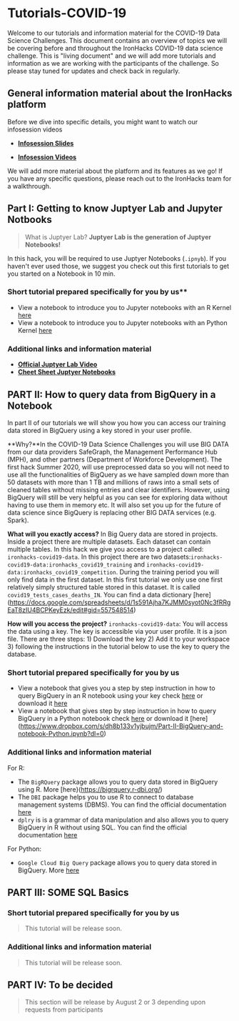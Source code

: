 # Tutorials-COVID-19


Welcome to our tutorials and information material for the COVID-19 Data Science Challenges. This document contains an overview of topics we will be covering before and throughout the IronHacks COVID-19 data science challenge. This is "living document" and we will add more tutorials and information as we are working with the participants of the challenge. So please stay tuned for updates and check back in regularly. 

## General information material about the IronHacks platform
Before we dive into specific details, you might want to watch our infosession videos

* **[Infosession Slides](https://docs.google.com/presentation/d/1Eva1xLNyWyXf_zVq4afM2rVYeRnJpaIDPRoKUAog0kA/edit#slide=id.g896a3c3313_8_111)**

* **[Infosession Videos](https://www.youtube.com/watch?v=ta5i7_I5VT8&t=3s)**

We will add more material about the platform and its features as we go! If you have any specific questions, please reach out to the IronHacks team for a walkthrough. 

## Part I: Getting to know Juptyer Lab and Jupyter Notbooks

> What is Juptyer Lab? **Juptyer Lab is the generation of Juptyer Notebooks!** 

In this hack, you will be required to use Juptyer Notebooks (`.ipnyb`). If you haven't ever used those, we suggest you check out this first tutorials to get you started on a Notebook in 10 min.

### Short tutorial prepared specifically for you by us**

* View a notebook to introduce you to Jupyter notebooks with an R Kernel [here](https://github.com/ironhacks/Tutorials-COVID-19/blob/master/part-1/PartI_IntroNotebookR.ipynb)
* View a notebook to introduce you to Jupyter notebooks with an Python Kernel [here](https://github.com/ironhacks/Tutorials-COVID-19/blob/master/part-1/PartI_IntroNotebookPython.ipynb)

### Additional links and information material

* **[Official Juptyer Lab Video](https://www.youtube.com/watch?time_continue=260&v=A5YyoCKxEOU&feature=emb_logo)**
* **[Cheet Sheet Juptyer Notebooks](https://raw.githubusercontent.com/ironhacks/Tutorials-COVID-19/master/Shortcuts.png?token=AC7DAY2TYDGKRV4CIQBVAG27FRYUG)**

## PART II: How to query data from BigQuery in a Notebook

In part II of our tutorials  we will show you how you can access our training data stored in BigQuery using a key stored in your user profile. 

**Why?**In the COVID-19 Data Science Challenges you will use BIG DATA from our data providers SafeGraph, the Management Performance Hub (MPH), and other partners (Department of Workforce Development). The first hack Summer 2020, will use preprocessed data so you will not need to use all the functionalities of BigQuery as we have sampled down more than 50 datasets with more than 1 TB and millions of raws into a small sets of cleaned tables without missing entries and clear identifiers. However, using BigQuery will still be very helpful  as you can see for exploring data without having to use them in memory etc. It will also set you up for the future of data science since BigQuery is replacing other BIG DATA services (e.g. Spark). 

**What will you exactly access?** In Big Query data are stored in projects. Inside a project there are multiple datasets. Each dataset can contain multiple tables. In this hack we give you access to a project called: `ironhacks-covid19-data`. In this project there are two datasets:`ironhacks-covid19-data:ironhacks_covid19_training` and `ironhacks-covid19-data:ironhacks_covid19_competition`. During the training period you will only find data in the first dataset. In this first tutorial we only use one first relatively simply structured table stored in this dataset. It is called `covid19_tests_cases_deaths_IN`. You can find a data dictionary [here] (https://docs.google.com/spreadsheets/d/1s591Ajha7KJMM0syot0Nc3fRRgEaT8zIU4BCPKeyEzk/edit#gid=557548514)

**How will you access the project?** `ironhacks-covid19-data`: You will access the data using a key. The key is accessible via your user profile. It is a json file. There are three steps: 1) Download the key 2) Add it to your workspace 3) following the instructions in the tutorial below to  use the key to query the database. 

### Short tutorial prepared specifically for you by us

* View a notebook that gives you a step by step instruction in how to query BigQuery in an R notebook using your key check [here](https://github.com/ironhacks/Tutorials-COVID-19/blob/master/part-2/Part-II-BigQuery-and-notebookR_updated.ipynb) or download it [here](https://www.dropbox.com/s/le2hue8q98l4kwq/Part-II-BigQuery-and-notebookR_updated.ipynb?dl=0)
* View a notebook that gives step by step instruction in how to query BigQuery in a Python notebook check [here](https://github.com/ironhacks/Tutorials-COVID-19/blob/master/part-2/Part-II-BigQuery-and-notebook-Python.ipynb)  or download it [here] (https://www.dropbox.com/s/dh8b133v1yjbujm/Part-II-BigQuery-and-notebook-Python.ipynb?dl=0)

### Additional links and information material
For R: 
* The `BigRQuery` package allows you to query data stored in BigQuery using R. More  [here}(https://bigrquery.r-dbi.org/)
* The `DBI` package helps you to use R to connect to database management systems (DBMS). You can find the official documentation [here](https://dbi.r-dbi.org/) 
* `dplry` is is a grammar of data manipulation and also allows you to query BigQuery in R without using SQL. You can find the official documentation [here](https://dplyr.tidyverse.org/) 

For Python: 
* `Google Cloud Big Query` package allows you to query data stored in BigQuery. More [here](https://googleapis.dev/python/bigquery/latest/index.html)

## PART III: SOME SQL Basics

### Short tutorial prepared specifically for you by us
> This tutorial will be release soon. 

### Additional links and information material
> This tutorial will be release soon. 

## PART IV: To be decided
> This section will be release by August 2 or 3 depending upon requests from participants